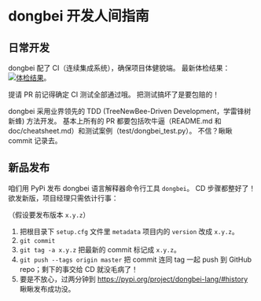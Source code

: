 # dongbei 开发人间指南

## 日常开发

dongbei 配了 CI（连续集成系统），确保项目体健貌端。
最新体检结果：[![体检结果](https://api.travis-ci.com/zhanyong-wan/dongbei.svg?branch=master)](https://travis-ci.com/zhanyong-wan/dongbei)。

提请 PR 前记得确定 CI 测试全部通过哦。
把测试搞坏了是要包赔的！

dongbei 采用业界领先的 TDD (TreeNewBee-Driven Development，学雷锋树新蜂) 方法开发。
基本上所有的 PR 都要包括吹牛逼（README.md 和 doc/cheatsheet.md）和测试案例（test/dongbei_test.py）。
不信？瞅瞅 commit 记录去。

## 新品发布

咱们用 PyPi 发布 dongbei 语言解释器命令行工具 `dongbei`。
CD 步骤都整好了！
欲发新版，项目经理只需依计行事：

（假设要发布版本 `x.y.z`）

1. 把根目录下 `setup.cfg` 文件里 `metadata` 项目内的 `version` 改成 `x.y.z`。
2. `git commit`
3. `git tag -a x.y.z` 把最新的 commit 标记成 `x.y.z`。
4. `git push --tags origin master` 把 commit 连同 tag 一起 push 到 GitHub repo；剩下的事交给 CD 就没毛病了！
5. 要是不放心，过两分钟到 https://pypi.org/project/dongbei-lang/#history 瞅瞅发布成功没。
